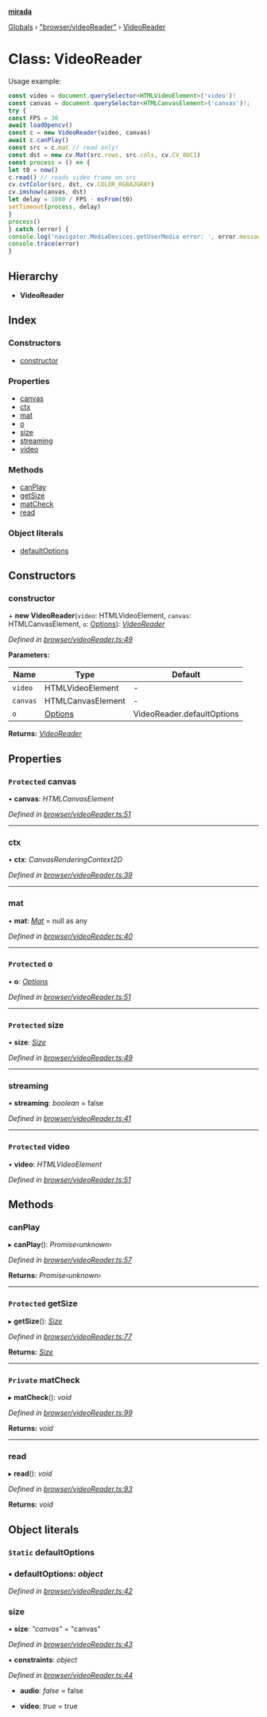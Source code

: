 **[mirada](../README.md)**

[Globals](../README.md) › ["browser/videoReader"](../modules/_browser_videoreader_.md) › [VideoReader](_browser_videoreader_.videoreader.md)

# Class: VideoReader

Usage example:

```js
const video = document.querySelector<HTMLVideoElement>('video')!
const canvas = document.querySelector<HTMLCanvasElement>('canvas')!;
try {
const FPS = 30
await loadOpencv()
const c = new VideoReader(video, canvas)
await c.canPlay()
const src = c.mat // read only!
const dst = new cv.Mat(src.rows, src.cols, cv.CV_8UC1)
const process = () => {
let t0 = now()
c.read() // reads video frame on src
cv.cvtColor(src, dst, cv.COLOR_RGBA2GRAY)
cv.imshow(canvas, dst)
let delay = 1000 / FPS - msFrom(t0)
setTimeout(process, delay)
}
process()
} catch (error) {
console.log('navigator.MediaDevices.getUserMedia error: ', error.message, error.name);
console.trace(error)
}
```

## Hierarchy

* **VideoReader**

## Index

### Constructors

* [constructor](_browser_videoreader_.videoreader.md#constructor)

### Properties

* [canvas](_browser_videoreader_.videoreader.md#protected-canvas)
* [ctx](_browser_videoreader_.videoreader.md#ctx)
* [mat](_browser_videoreader_.videoreader.md#mat)
* [o](_browser_videoreader_.videoreader.md#protected-o)
* [size](_browser_videoreader_.videoreader.md#protected-size)
* [streaming](_browser_videoreader_.videoreader.md#streaming)
* [video](_browser_videoreader_.videoreader.md#protected-video)

### Methods

* [canPlay](_browser_videoreader_.videoreader.md#canplay)
* [getSize](_browser_videoreader_.videoreader.md#protected-getsize)
* [matCheck](_browser_videoreader_.videoreader.md#private-matcheck)
* [read](_browser_videoreader_.videoreader.md#read)

### Object literals

* [defaultOptions](_browser_videoreader_.videoreader.md#static-defaultoptions)

## Constructors

###  constructor

\+ **new VideoReader**(`video`: HTMLVideoElement, `canvas`: HTMLCanvasElement, `o`: [Options](../interfaces/_browser_videoreader_.options.md)): *[VideoReader](_browser_videoreader_.videoreader.md)*

*Defined in [browser/videoReader.ts:49](https://github.com/cancerberoSgx/mirada/blob/cd60774/mirada/src/browser/videoReader.ts#L49)*

**Parameters:**

Name | Type | Default |
------ | ------ | ------ |
`video` | HTMLVideoElement | - |
`canvas` | HTMLCanvasElement | - |
`o` | [Options](../interfaces/_browser_videoreader_.options.md) |  VideoReader.defaultOptions |

**Returns:** *[VideoReader](_browser_videoreader_.videoreader.md)*

## Properties

### `Protected` canvas

• **canvas**: *HTMLCanvasElement*

*Defined in [browser/videoReader.ts:51](https://github.com/cancerberoSgx/mirada/blob/cd60774/mirada/src/browser/videoReader.ts#L51)*

___

###  ctx

• **ctx**: *CanvasRenderingContext2D*

*Defined in [browser/videoReader.ts:39](https://github.com/cancerberoSgx/mirada/blob/cd60774/mirada/src/browser/videoReader.ts#L39)*

___

###  mat

• **mat**: *[Mat](_types_opencv_mat_.mat.md)* =  null as any

*Defined in [browser/videoReader.ts:40](https://github.com/cancerberoSgx/mirada/blob/cd60774/mirada/src/browser/videoReader.ts#L40)*

___

### `Protected` o

• **o**: *[Options](../interfaces/_browser_videoreader_.options.md)*

*Defined in [browser/videoReader.ts:51](https://github.com/cancerberoSgx/mirada/blob/cd60774/mirada/src/browser/videoReader.ts#L51)*

___

### `Protected` size

• **size**: *[Size](_types_opencv__hacks_.size.md)*

*Defined in [browser/videoReader.ts:49](https://github.com/cancerberoSgx/mirada/blob/cd60774/mirada/src/browser/videoReader.ts#L49)*

___

###  streaming

• **streaming**: *boolean* = false

*Defined in [browser/videoReader.ts:41](https://github.com/cancerberoSgx/mirada/blob/cd60774/mirada/src/browser/videoReader.ts#L41)*

___

### `Protected` video

• **video**: *HTMLVideoElement*

*Defined in [browser/videoReader.ts:51](https://github.com/cancerberoSgx/mirada/blob/cd60774/mirada/src/browser/videoReader.ts#L51)*

## Methods

###  canPlay

▸ **canPlay**(): *Promise‹unknown›*

*Defined in [browser/videoReader.ts:57](https://github.com/cancerberoSgx/mirada/blob/cd60774/mirada/src/browser/videoReader.ts#L57)*

**Returns:** *Promise‹unknown›*

___

### `Protected` getSize

▸ **getSize**(): *[Size](_types_opencv__hacks_.size.md)*

*Defined in [browser/videoReader.ts:77](https://github.com/cancerberoSgx/mirada/blob/cd60774/mirada/src/browser/videoReader.ts#L77)*

**Returns:** *[Size](_types_opencv__hacks_.size.md)*

___

### `Private` matCheck

▸ **matCheck**(): *void*

*Defined in [browser/videoReader.ts:99](https://github.com/cancerberoSgx/mirada/blob/cd60774/mirada/src/browser/videoReader.ts#L99)*

**Returns:** *void*

___

###  read

▸ **read**(): *void*

*Defined in [browser/videoReader.ts:93](https://github.com/cancerberoSgx/mirada/blob/cd60774/mirada/src/browser/videoReader.ts#L93)*

**Returns:** *void*

## Object literals

### `Static` defaultOptions

### ▪ **defaultOptions**: *object*

*Defined in [browser/videoReader.ts:42](https://github.com/cancerberoSgx/mirada/blob/cd60774/mirada/src/browser/videoReader.ts#L42)*

###  size

• **size**: *"canvas"* = "canvas"

*Defined in [browser/videoReader.ts:43](https://github.com/cancerberoSgx/mirada/blob/cd60774/mirada/src/browser/videoReader.ts#L43)*

▪ **constraints**: *object*

*Defined in [browser/videoReader.ts:44](https://github.com/cancerberoSgx/mirada/blob/cd60774/mirada/src/browser/videoReader.ts#L44)*

* **audio**: *false* = false

* **video**: *true* = true